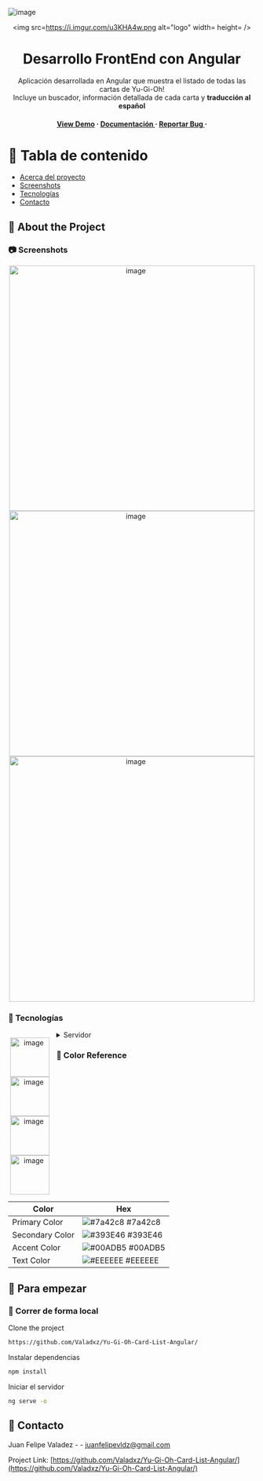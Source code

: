 ![image](https://github.com/Valadxz/Yu-Gi-Oh-Card-List-Angular/assets/126147471/8580ad47-f73e-456a-86d7-d358adb2c299)
<div align='center'>

<img src=https://i.imgur.com/u3KHA4w.png alt="logo" width= height= />

<h1>Desarrollo FrontEnd con Angular</h1>
<p>Aplicación desarrollada en Angular que muestra el listado de todas las cartas de Yu-Gi-Oh! <br>
Incluye un buscador, información detallada de cada carta y <b>traducción al español</b></p>

<h4> <a href=https://yugioh-cardlist.netlify.app>View Demo</a> <span> · </span> <a href="https://github.com/Valadxz/https://github.com/Valadxz//blob/master/README.md"> Documentación </a> <span> · </span> <a href="https://github.com/Valadxz/https://github.com/Valadxz//issues"> Reportar Bug </a> <span> · </span> 


</div>

# :notebook_with_decorative_cover: Tabla de contenido

- [Acerca del proyecto](#star2-about-the-project)
- [Screenshots](#camera)
- [Tecnologías](#space_invader)
- [Contacto](#handshake-contact)


## :star2: About the Project

### :camera: Screenshots
<div align="center"> <a href="https://yugioh-cardlist.netlify.app"><img src="https://i.imgur.com/3llP2dd.png" alt='image' width='500'/></a> </div>
<div align="center"> <a href="https://yugioh-cardlist.netlify.app"><img src="https://i.imgur.com/buo7Mjl.png" alt='image' width='500'/></a> </div>
<div align="center"> <a href="https://yugioh-cardlist.netlify.app"><img src="https://i.imgur.com/fe8JpV9.png" alt='image' width='500'/></a> </div>


### :space_invader: Tecnologías
<ul style="list-style-type: none; float: left; margin-right: 10px; padding: 0 4px;">
    <li>
    <div align="center"><img src="https://upload.wikimedia.org/wikipedia/commons/thumb/c/cf/Angular_full_color_logo.svg/2048px-Angular_full_color_logo.svg.png" alt='image' width='80'/></a> </div>
  </li>
  <li>
    <div align="center"><img src="https://upload.wikimedia.org/wikipedia/commons/thumb/6/61/HTML5_logo_and_wordmark.svg/2048px-HTML5_logo_and_wordmark.svg.png" alt='image' width='80'/></a> </div>
  </li>
  <li>
    <div align="center"><img src="https://upload.wikimedia.org/wikipedia/commons/thumb/d/d5/CSS3_logo_and_wordmark.svg/1200px-CSS3_logo_and_wordmark.svg.png" alt='image' width='80'/></a> </div>
  </li>
  <li>
    <div align="center"><img src="https://www.freepnglogos.com/uploads/javascript-png/png-javascript-badge-picture-8.png" alt='image' width='80'/></a> </div>
  </li>
</ul>
<details> <summary>Servidor</summary> <ul>
<li><div align="center"><img src="https://upload.wikimedia.org/wikipedia/commons/thumb/b/b8/Netlify_logo.svg/1280px-Netlify_logo.svg.png" alt='image' heigth='80'/></a> </li>
</ul> </details>

### :art: Color Reference
| Color | Hex |
| --------------- | ---------------------------------------------------------------- |
| Primary Color | ![#7a42c8](https://via.placeholder.com/10/7a42c8?text=+) #7a42c8 |
| Secondary Color | ![#393E46](https://via.placeholder.com/10/393E46?text=+) #393E46 |
| Accent Color | ![#00ADB5](https://via.placeholder.com/10/00ADB5?text=+) #00ADB5 |
| Text Color | ![#EEEEEE](https://via.placeholder.com/10/EEEEEE?text=+) #EEEEEE |

## :toolbox: Para empezar

### :running: Correr de forma local

Clone the project

```bash
https://github.com/Valadxz/Yu-Gi-Oh-Card-List-Angular/
```
Instalar dependencias
```bash
npm install
```
Iniciar el servidor
```bash
ng serve -o
```


## :handshake: Contacto

Juan Felipe Valadez - - juanfelipevldz@gmail.com

Project Link: [https://github.com/Valadxz/Yu-Gi-Oh-Card-List-Angular/](https://github.com/Valadxz/Yu-Gi-Oh-Card-List-Angular/)
